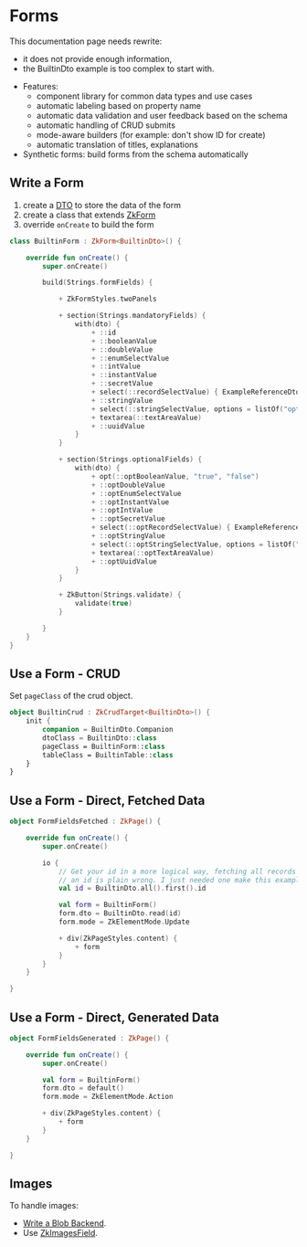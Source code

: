 # Forms

<div data-zk-enrich="Note" data-zk-flavour="Info" data-zk-title="Note">

This documentation page needs rewrite: 
* it does not provide enough information,
* the BuiltinDto example is too complex to start with.
</div>

* Features:
    * component library for common data types and use cases
    * automatic labeling based on property name
    * automatic data validation and user feedback based on the schema
    * automatic handling of CRUD submits
    * mode-aware builders (for example: don't show ID for create)
    * automatic translation of titles, explanations
* Synthetic forms: build forms from the schema automatically

## Write a Form

1. create a [DTO](../../common/Data.md) to store the data of the form
1. create a class that extends [ZkForm](/src/jsMain/kotlin/zakadabar/stack/frontend/builtin/form/ZkForm.kt)
1. override `onCreate` to build the form

```kotlin
class BuiltinForm : ZkForm<BuiltinDto>() {

    override fun onCreate() {
        super.onCreate()

        build(Strings.formFields) {

            + ZkFormStyles.twoPanels

            + section(Strings.mandatoryFields) {
                with(dto) {
                    + ::id
                    + ::booleanValue
                    + ::doubleValue
                    + ::enumSelectValue
                    + ::intValue
                    + ::instantValue
                    + ::secretValue
                    + select(::recordSelectValue) { ExampleReferenceDto.all().by { it.name } }
                    + ::stringValue
                    + select(::stringSelectValue, options = listOf("option1", "option2", "option3"))
                    + textarea(::textAreaValue)
                    + ::uuidValue
                }
            }

            + section(Strings.optionalFields) {
                with(dto) {
                    + opt(::optBooleanValue, "true", "false")
                    + ::optDoubleValue
                    + ::optEnumSelectValue
                    + ::optInstantValue
                    + ::optIntValue
                    + ::optSecretValue
                    + select(::optRecordSelectValue) { ExampleReferenceDto.all().by { it.name } }
                    + ::optStringValue
                    + select(::optStringSelectValue, options = listOf("option1", "option2", "option3"))
                    + textarea(::optTextAreaValue)
                    + ::optUuidValue
                }
            }

            + ZkButton(Strings.validate) {
                validate(true)
            }

        }
    }
}
```

## Use a Form - CRUD

Set `pageClass` of the crud object.

```kotlin
object BuiltinCrud : ZkCrudTarget<BuiltinDto>() {
    init {
        companion = BuiltinDto.Companion
        dtoClass = BuiltinDto::class
        pageClass = BuiltinForm::class
        tableClass = BuiltinTable::class
    }
}
```

## Use a Form - Direct, Fetched Data

```kotlin
object FormFieldsFetched : ZkPage() {

    override fun onCreate() {
        super.onCreate()

        io {
            // Get your id in a more logical way, fetching all records just to get
            // an id is plain wrong. I just needed one make this example working.
            val id = BuiltinDto.all().first().id

            val form = BuiltinForm()
            form.dto = BuiltinDto.read(id)
            form.mode = ZkElementMode.Update

            + div(ZkPageStyles.content) {
                + form
            }
        }
    }

}
```

## Use a Form - Direct, Generated Data

```kotlin
object FormFieldsGenerated : ZkPage() {

    override fun onCreate() {
        super.onCreate()

        val form = BuiltinForm()
        form.dto = default()
        form.mode = ZkElementMode.Action

        + div(ZkPageStyles.content) {
            + form
        }
    }

}
```

## Images

To handle images:

* [Write a Blob Backend](../../common/Blobs.md#Write-a-Blob-Backend).
* Use [ZkImagesField](/src/jsMain/kotlin/zakadabar/stack/frontend/builtin/form/fields/ZkImagesField.kt).


